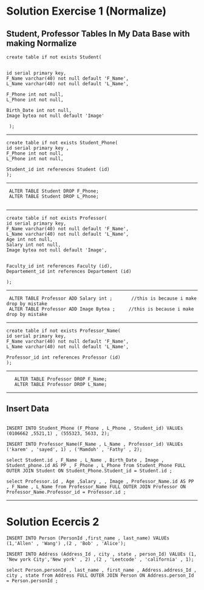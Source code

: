 

# Solution Exercise 1 (Normalize)

## Student, Professor Tables In My Data Base with making  Normalize 

```
create table if not exists Student(


id serial primary key,
F_Name varchar(40) not null default 'F_Name',
L_Name varchar(40) not null default 'L_Name',

F_Phone int not null,
L_Phone int not null,

Birth_Date int not null,
Image bytea not null default 'Image'

 );
 ```
_______________________________________________________________________________
 
 ```
create table if not exists Student_Phone(
id serial primary key ,
F_Phone int not null,
L_Phone int not null,

Student_id int references Student (id)
);
```
_______________________________________________________________________________

```
 ALTER TABLE Student DROP F_Phone;
 ALTER TABLE Student DROP L_Phone;
    
```
_______________________________________________________________________________   
   

```
create table if not exists Professor(
id serial primary key,
F_Name varchar(40) not null default 'F_Name',
L_Name varchar(40) not null default 'L_Name',
Age int not null,
Salary int not null,
Image bytea not null default 'Image',


Faculty_id int references Faculty (id),
Departement_id int references Departement (id)

);
```

________________________________________________________________________________
  
  ```
   ALTER TABLE Professor ADD Salary int ;       //this is because i make drop by mistake
   ALTER TABLE Professor ADD Image Bytea ;     //this is because i make drop by mistake
  ```
_________________________________________________________________________________  

 ```
create table if not exists Professor_Name(
id serial primary key,
F_Name varchar(40) not null default 'F_Name',
L_Name varchar(40) not null default 'L_Name',

Professor_id int references Professor (id)
);

```
_______________________________________________________________________________

```
   ALTER TABLE Professor DROP F_Name;
   ALTER TABLE Professor DROP L_Name;

```
_________________________________________________________________________________   

## Insert Data

```

INSERT INTO Student_Phone (F_Phone , L_Phone , Student_id) VALUEs (0106662 ,5521,1) , (555323, 5633, 2);

INSERT INTO Professor_Name(F_Name , L_Name , Professor_id) VALUEs ('karem' , 'sayed', 1) , ('Mamdoh' , 'Fathy' , 2);

select Student.id , F_Name , L_Name , Birth_Date , Image , Student_phone.id AS PP , F_Phone , L_Phone from Student_Phone FULL OUTER JOIN Student ON Student_Phone.Student_id = Student.id ;

select Professor.id , Age ,Salary , , Image , Professor_Name.id AS PP , F_Name , L_Name from Professor_Name FULL OUTER JOIN Professor ON Professor_Name.Professor_id = Professor.id ;

```
___________________________________________________________________________________

# Solution Ecercis 2 


`INSERT INTO Person (PersonId ,first_name , last_name) VALUEs (1,'Allen' , 'Wang') ,(2 , 'Bob' , 'Alice');`

`INSERT INTO Address (Address_Id , city , state , person_Id) VALUEs (1, 'New york City','New york' , 2) ,(2 , 'Leetcode' , 'california' , 1);`

`select Person.personId , last_name , first_name , Address.address_Id , city , state from Address FULL OUTER JOIN Person ON Address.person_Id = Person.personId ;`
